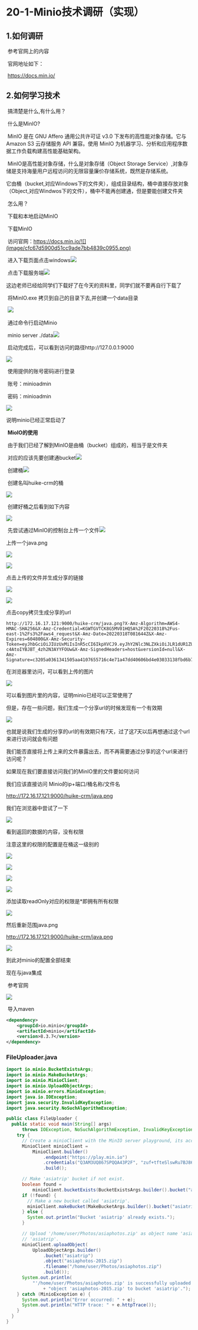# 20-1-Minio技术调研（实现）

## 1.如何调研

​	参考官网上的内容

​	官网地址如下：

​	https://docs.min.io/

## 2.如何学习技术

​	搞清楚是什么,有什么用？

​	什么是MinIO?

​	MinIO 是在 GNU Affero 通用公共许可证 v3.0 下发布的高性能对象存储。它与 Amazon S3 云存储服务 API 兼容。使用 MinIO 为机器学习、分析和应用程序数据工作负载构建高性能基础架构。

​	MinIO是高性能对象存储，什么是对象存储（Object Storage Service）,对象存储是支持海量用户远程访问的无限容量廉价存储系统，既然是存储系统。

​	它由桶（bucket,对应Windows下的文件夹），组成目录结构，桶中直接存放对象（Object,对应Windwos下的文件），桶中不能再创建通，但是要能创建文件夹

​	怎么用？

​	下载和本地启动MinIO

​		下载MinIO

​		访问官网：https://docs.min.io/![](image/cfc67d5900d51cc9ade7bb4839c0955.png)

​		进入下载页面点击windows![](image/0c97c8ebc223552aabf5339ae16830c.png)

​	点击下载服务端![](image/68463f226959a480dfb48fc6d00f286.png)

​	这边老师已经给同学们下载好了在今天的资料里，同学们就不要再自行下载了

​	将MinIO.exe 拷贝到自己的目录下去,并创建一个data目录

​	![](image/3bed8c08bb1eed103bf5680abd0f6c9.png)

​	通过命令行启动Minio 

​	minio server ./data![](image/040a6cc08929c9867f4e960499bee17.png)

​	启动完成后，可以看到访问的路径http://127.0.0.1:9000 

![](image/dbd4d935513b9b59907cd74f1769d6e.png)

​	使用提供的账号密码进行登录

​	账号：minioadmin

​	密码：minioadmin

![](image/055ec7b8b74e6be40df2c72fe3340d9.png)

说明minio已经正常启动了

​	**MioIO的使用**

​	由于我们已经了解到MinIO是由桶（bucket）组成的，相当于是文件夹

​	对应的应该先要创建通bucket![](image/76e2295cb22c0ee06696ca7517414c9.png)

​	创建桶![](image/b10f03db4210013e2eb3eb0be70d9f3.png)

​	创建名叫huike-crm的桶

![](image/19ee13e88bfc97e5c4bf37879ca917a.png)

​	创建好桶之后看到如下内容

![](image/381e833fe05c998b939d78f548a7477.png)

​	先尝试通过MinIO的控制台上传一个文件![](image/a9f3cd3550151cda139410af73abb9c.png)	

上传一个java.png

![](image/java.png)

![](image/e5aec4711d50aea92f5f85a1a235cd0.png)

点击上传的文件并生成分享的链接

![](image/a8e7dfcbef88d092c0e6b1ccce1de57.png)

![](image/4fb4da7a338cfdd80ee417292d21b21.png)

点击copy拷贝生成分享的url

```url
http://172.16.17.121:9000/huike-crm/java.png?X-Amz-Algorithm=AWS4-HMAC-SHA256&X-Amz-Credential=KGWTGVTCK8G5MV01HQ5A%2F20220318%2Fus-east-1%2Fs3%2Faws4_request&X-Amz-Date=20220318T081644Z&X-Amz-Expires=604800&X-Amz-Security-Token=eyJhbGciOiJIUzUxMiIsInR5cCI6IkpXVCJ9.eyJhY2Nlc3NLZXkiOiJLR1dUR1ZUQ0s4RzVNVjAxSFE1QSIsImV4cCI6MTY0NzU5MzU4MSwicGFyZW50IjoibWluaW9hZG1pbiJ9.BdsOeJp6v1zPUPTH79Eb4u_Mf_f8eG0Pvwd8IewMdI1mJGSzqYnJxaP3SKV_-c4AtoIYBJBT_4zh2N3AYYFOUw&X-Amz-SignedHeaders=host&versionId=null&X-Amz-Signature=c3205a0361341505aa4107655716c4e71a47dd40606bd4e03033138fbd6b7c96
```

在浏览器里访问，可以看到上传的图片

![](image/93f9075aada63f9da4dd45e916d2c53.png)

可以看到图片里的内容，证明minio已经可以正常使用了

但是，存在一些问题，我们生成一个分享url的时候发现有一个有效期

![](image/a6fb0d0ec508226d7de998e6dbcbd51.png)

也就是说我们生成的分享的url的有效期只有7天，过了这7天以后再想通过这个url来进行访问就会有问题

我们能否直接将上传上来的文件暴露出去，而不再需要通过分享的这个url来进行访问呢？

如果现在我们要直接访问我们的MinIO里的文件要如何访问

我们应该直接访问 Minio的ip+端口/桶名称/文件名

http://172.16.17.121:9000/huike-crm/java.png

我们在浏览器中尝试了一下

![](image/9a7e5fac01e2b418919d0af8c67f7d7.png)

看到返回的数据的内容，没有权限

注意这里的权限的配置是在桶这一级别的

![](image/0aa31237036cf6e4a0693c01d328cc0.png)

![](image/9c7e54e77d681a805a6fa0f2099a511.png)

![](image/9ffc9183667f86f03642acd8e86ec71.png)

![](image/66a23170ef824d298a53b0e4005e0ba.png)

添加读取readOnly对应的权限是*即拥有所有权限

![](image/341edcd8267932485088b71864c70b9.png)

然后重新范围java.png

http://172.16.17.121:9000/huike-crm/java.png

![](image/2fef859849d9b260fd08b346c49e7df.png)

到此对minio的配置全部结束

现在与java集成

​	参考官网

![](image/69d4435e7b2dd8e0dc783d3159695ef.png)

​	导入maven

```xml
<dependency>
    <groupId>io.minio</groupId>
    <artifactId>minio</artifactId>
    <version>8.3.7</version>
</dependency>
```

### FileUploader.java

```java
import io.minio.BucketExistsArgs;
import io.minio.MakeBucketArgs;
import io.minio.MinioClient;
import io.minio.UploadObjectArgs;
import io.minio.errors.MinioException;
import java.io.IOException;
import java.security.InvalidKeyException;
import java.security.NoSuchAlgorithmException;

public class FileUploader {
  public static void main(String[] args)
      throws IOException, NoSuchAlgorithmException, InvalidKeyException {
    try {
      // Create a minioClient with the MinIO server playground, its access key and secret key.
      MinioClient minioClient =
          MinioClient.builder()
              .endpoint("https://play.min.io")
              .credentials("Q3AM3UQ867SPQQA43P2F", "zuf+tfteSlswRu7BJ86wekitnifILbZam1KYY3TG")
              .build();

      // Make 'asiatrip' bucket if not exist.
      boolean found =
          minioClient.bucketExists(BucketExistsArgs.builder().bucket("asiatrip").build());
      if (!found) {
        // Make a new bucket called 'asiatrip'.
        minioClient.makeBucket(MakeBucketArgs.builder().bucket("asiatrip").build());
      } else {
        System.out.println("Bucket 'asiatrip' already exists.");
      }

      // Upload '/home/user/Photos/asiaphotos.zip' as object name 'asiaphotos-2015.zip' to bucket
      // 'asiatrip'.
      minioClient.uploadObject(
          UploadObjectArgs.builder()
              .bucket("asiatrip")
              .object("asiaphotos-2015.zip")
              .filename("/home/user/Photos/asiaphotos.zip")
              .build());
      System.out.println(
          "'/home/user/Photos/asiaphotos.zip' is successfully uploaded as "
              + "object 'asiaphotos-2015.zip' to bucket 'asiatrip'.");
    } catch (MinioException e) {
      System.out.println("Error occurred: " + e);
      System.out.println("HTTP trace: " + e.httpTrace());
    }
  }
}
```






